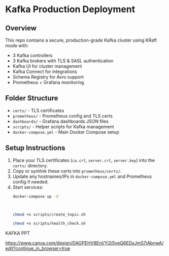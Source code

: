 # Kafka Production Deployment

## Overview
This repo contains a secure, production-grade Kafka cluster using KRaft mode with:
- 3 Kafka controllers
- 3 Kafka brokers with TLS & SASL authentication
- Kafka UI for cluster management
- Kafka Connect for integrations
- Schema Registry for Avro support
- Prometheus + Grafana monitoring

## Folder Structure
- `certs/` - TLS certificates
- `prometheus/` - Prometheus config and TLS certs
- `dashboards/` - Grafana dashboards JSON files
- `scripts/` - Helper scripts for Kafka management
- `docker-compose.yml` - Main Docker Compose setup

## Setup Instructions

1. Place your TLS certificates (`ca.crt`, `server.crt`, `server.key`) into the `certs/` directory.
2. Copy or symlink these certs into `prometheus/certs/`.
3. Update any hostnames/IPs in `docker-compose.yml` and Prometheus config if needed.
4. Start services:
   ```bash
   docker-compose up -d



   chmod +x scripts/create_topic.sh

   chmod +x scripts/health_check.sh

KAFKA PPT  

https://www.canva.com/design/DAGPEHV8EnI/Yi2j5yeQ6EDsJmS7iAbnwA/edit?continue_in_browser=true
